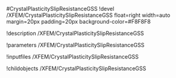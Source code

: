 <!-- MOOSE Object Documentation Stub: Remove this when content is added. -->
#CrystalPlasticitySlipResistanceGSS
!devel /XFEM/CrystalPlasticitySlipResistanceGSS float=right width=auto margin=20px padding=20px background-color=#F8F8F8

!description /XFEM/CrystalPlasticitySlipResistanceGSS

!parameters /XFEM/CrystalPlasticitySlipResistanceGSS

!inputfiles /XFEM/CrystalPlasticitySlipResistanceGSS

!childobjects /XFEM/CrystalPlasticitySlipResistanceGSS
